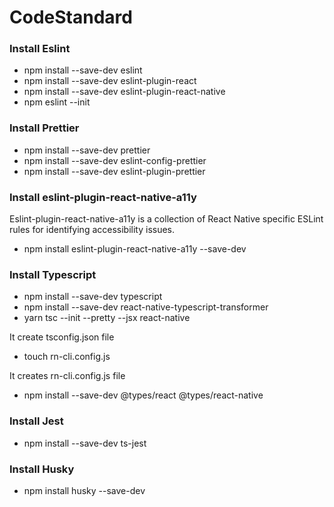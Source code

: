 # CodeStandard

### Install Eslint

- npm install --save-dev eslint
- npm install --save-dev eslint-plugin-react
- npm install --save-dev eslint-plugin-react-native
- npm eslint --init

### Install Prettier

- npm install --save-dev prettier
- npm install --save-dev eslint-config-prettier
- npm install --save-dev eslint-plugin-prettier

### Install eslint-plugin-react-native-a11y

Eslint-plugin-react-native-a11y is a collection of React Native specific ESLint rules for identifying accessibility issues.

- npm install eslint-plugin-react-native-a11y --save-dev

### Install Typescript

- npm install --save-dev typescript
- npm install --save-dev react-native-typescript-transformer
- yarn tsc --init --pretty --jsx react-native

It create tsconfig.json file

- touch rn-cli.config.js

It creates rn-cli.config.js file

- npm install --save-dev @types/react @types/react-native

### Install Jest

- npm install --save-dev ts-jest

### Install Husky

- npm install husky --save-dev
